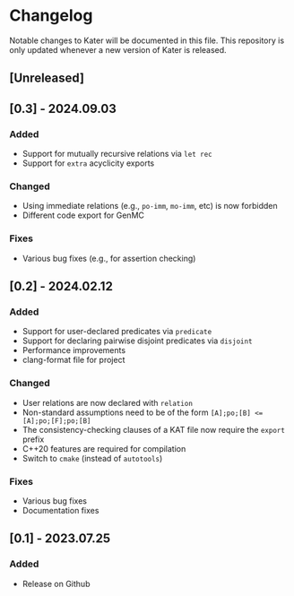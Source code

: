 # Changelog

Notable changes to Kater will be documented in this file.  This
repository is only updated whenever a new version of Kater is
released.

## [Unreleased]

## [0.3] - 2024.09.03
### Added

- Support for mutually recursive relations via `let rec`
- Support for `extra` acyclicity exports

### Changed

- Using immediate relations (e.g., `po-imm`, `mo-imm`, etc) is now forbidden
- Different code export for GenMC

### Fixes

- Various bug fixes (e.g., for assertion checking)

## [0.2] - 2024.02.12
### Added

- Support for user-declared predicates via `predicate`
- Support for declaring pairwise disjoint predicates via `disjoint`
- Performance improvements
- clang-format file for project

### Changed

- User relations are now declared with `relation`
- Non-standard assumptions need to be of the form `[A];po;[B] <= [A];po;[F];po;[B]`
- The consistency-checking clauses of a KAT file now require the `export` prefix
- C++20 features are required for compilation
- Switch to `cmake` (instead of `autotools`)

### Fixes

- Various bug fixes
- Documentation fixes

## [0.1] - 2023.07.25
### Added

- Release on Github
